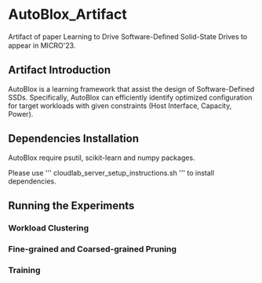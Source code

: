 # AutoBlox_Artifact

Artifact of paper Learning to Drive Software-Deﬁned Solid-State Drives to appear in MICRO'23.

## Artifact Introduction

AutoBlox is a learning framework that assist the design of Software-Defined SSDs. Specifically, AutoBlox can efficiently identify optimized configuration for target workloads with given constraints (Host Interface, Capacity, Power).

## Dependencies Installation 

AutoBlox require psutil, scikit-learn and numpy packages. 

Please use
'''
cloudlab_server_setup_instructions.sh
'''
to install dependencies.

## Running the Experiments

### Workload Clustering

### Fine-grained and Coarsed-grained Pruning

### Training

